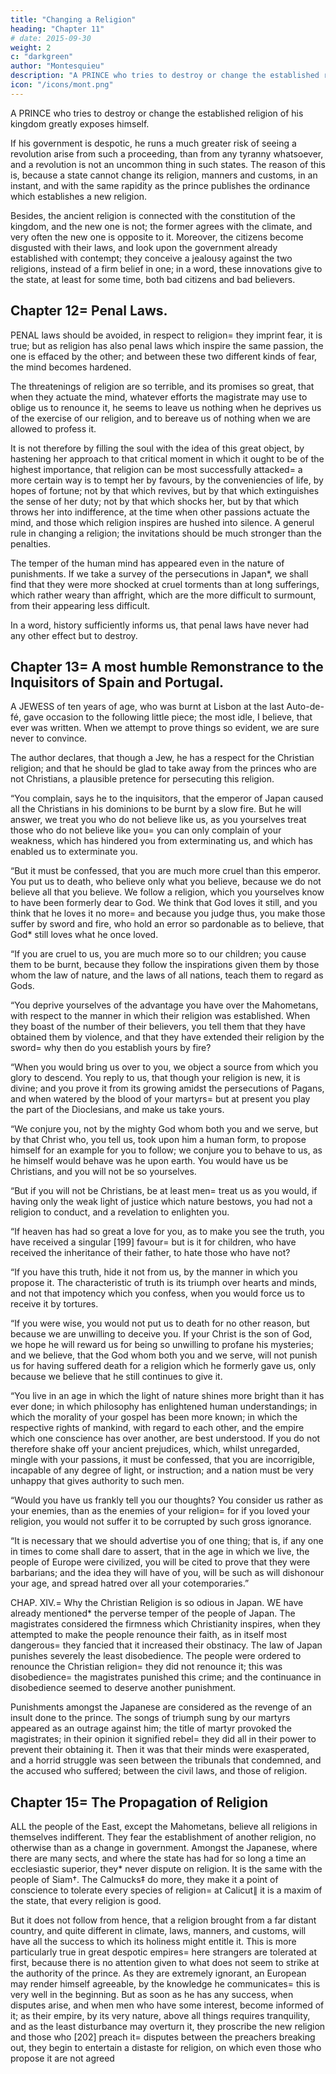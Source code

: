 ```yaml
---
title: "Changing a Religion"
heading: "Chapter 11"
# date: 2015-09-30
weight: 2
c: "darkgreen"
author: "Montesquieu"
description: "A PRINCE who tries to destroy or change the established religion of his kingdom greatly exposes himself"
icon: "/icons/mont.png"
---
```



A PRINCE who tries to destroy or change the established religion of his kingdom greatly exposes himself. 

If his government is despotic, he runs a much greater risk of seeing a revolution arise from such a proceeding, than from any tyranny whatsoever, and a revolution is not an uncommon thing in such states. The reason of this is, because a state cannot change its religion, manners and customs, in an instant, and with the same rapidity as the prince publishes the ordinance which establishes a new religion.

Besides, the ancient religion is connected with the constitution of the kingdom, and the new one is not; the former agrees with the climate, and very often the new one is opposite to it. Moreover, the citizens become disgusted with their laws, and look upon the government already established with contempt; they conceive a jealousy against the two religions, instead of a firm belief in one; in a word, these innovations give to the state, at least for some time, both bad citizens and bad believers.



## Chapter 12= Penal Laws.

PENAL laws should be avoided, in respect to religion= they imprint fear, it is true; but as religion has also penal laws which inspire the same passion, the one is effaced by the other; and between these two different kinds of fear, the mind becomes hardened.

The threatenings of religion are so terrible, and its promises so great, that when they actuate the mind, whatever efforts the magistrate may use to oblige us to renounce it, he seems to leave us nothing when he deprives us of the exercise of our religion, and to bereave us of nothing when we are allowed to profess it.

It is not therefore by filling the soul with the idea of this great object, by hastening her approach to that critical moment in which it ought to be of the highest importance, that religion can be most successfully attacked= a more certain way is to tempt her by favours, by the conveniencies of life, by hopes of fortune; not by that which revives, but by that which extinguishes the sense of her duty; not by that which shocks her, but by that which throws her into indifference, at the time when other passions actuate the mind, and those which religion inspires are hushed into silence. A generul rule in changing a religion; the invitations should be much stronger than the penalties.

The temper of the human mind has appeared even in the nature of punishments. If we take a survey of the persecutions in Japan*, we shall find that they were more shocked at cruel torments than at long sufferings, which rather weary than affright, which are the more difficult to surmount, from their appearing less difficult.

In a word, history sufficiently informs us, that penal laws have never had any other effect but to destroy.



## Chapter 13= A most humble Remonstrance to the Inquisitors of Spain and Portugal.

A JEWESS of ten years of age, who was burnt at Lisbon at the last Auto-de-fé, gave occasion to the following little piece; the most idle, I believe, that ever was written. When we attempt to prove things so evident, we are sure never to convince.

The author declares, that though a Jew, he has a respect for the Christian religion; and that he should be glad to take away from the princes who are not Christians, a plausible pretence for persecuting this religion.

“You complain, says he to the inquisitors, that the emperor of Japan caused all the Christians in his dominions to be burnt by a slow fire. But he will answer, we treat you who do not believe like us, as you yourselves treat those who do not believe like you= you can only complain of your weakness, which has hindered you from exterminating us, and which has enabled us to exterminate you.

“But it must be confessed, that you are much more cruel than this emperor. You put us to death, who believe only what you believe, because we do not believe all that you believe. We follow a religion, which you yourselves know to have been formerly dear to God. We think that God loves it still, and you think that he loves it no more= and because you judge thus, you make those suffer by sword and fire, who hold an error so pardonable as to believe, that God* still loves what he once loved.

“If you are cruel to us, you are much more so to our children; you cause them to be burnt, because they follow the inspirations given them by those whom the law of nature, and the laws of all nations, teach them to regard as Gods.

“You deprive yourselves of the advantage you have over the Mahometans, with respect to the manner in which their religion was established. When they boast of the number of their believers, you tell them that they have obtained them by violence, and that they have extended their religion by the sword= why then do you establish yours by fire?

“When you would bring us over to you, we object a source from which you glory to descend. You reply to us, that though your religion is new, it is divine; and you prove it from its growing amidst the persecutions of Pagans, and when watered by the blood of your martyrs= but at present you play the part of the Dioclesians, and make us take yours.

“We conjure you, not by the mighty God whom both you and we serve, but by that Christ who, you tell us, took upon him a human form, to propose himself for an example for you to follow; we conjure you to behave to us, as he himself would behave was he upon earth. You would have us be Christians, and you will not be so yourselves.

“But if you will not be Christians, be at least men= treat us as you would, if having only the weak light of justice which nature bestows, you had not a religion to conduct, and a revelation to enlighten you.

“If heaven has had so great a love for you, as to make you see the truth, you have received a singular [199] favour= but is it for children, who have received the inheritance of their father, to hate those who have not?

“If you have this truth, hide it not from us, by the manner in which you propose it. The characteristic of truth is its triumph over hearts and minds, and not that impotency which you confess, when you would force us to receive it by tortures.

“If you were wise, you would not put us to death for no other reason, but because we are unwilling to deceive you. If your Christ is the son of God, we hope he will reward us for being so unwilling to profane his mysteries; and we believe, that the God whom both you and we serve, will not punish us for having suffered death for a religion which he formerly gave us, only because we believe that he still continues to give it.

“You live in an age in which the light of nature shines more bright than it has ever done; in which philosophy has enlightened human understandings; in which the morality of your gospel has been more known; in which the respective rights of mankind, with regard to each other, and the empire which one conscience has over another, are best understood. If you do not therefore shake off your ancient prejudices, which, whilst unregarded, mingle with your passions, it must be confessed, that you are incorrigible, incapable of any degree of light, or instruction; and a nation must be very unhappy that gives authority to such men.

“Would you have us frankly tell you our thoughts? You consider us rather as your enemies, than as the enemies of your religion= for if you loved your religion, you would not suffer it to be corrupted by such gross ignorance.

“It is necessary that we should advertise you of one thing; that is, if any one in times to come shall dare to assert, that in the age in which we live, the people of Europe were civilized, you will be cited to prove that they were barbarians; and the idea they will have of you, will be such as will dishonour your age, and spread hatred over all your cotemporaries.”

CHAP. XIV.= Why the Christian Religion is so odious in Japan.
WE have already mentioned* the perverse temper of the people of Japan. The magistrates considered the firmness which Christianity inspires, when they attempted to make the people renounce their faith, as in itself most dangerous= they fancied that it increased their obstinacy. The law of Japan punishes severely the least disobedience. The people were ordered to renounce the Christian religion= they did not renounce it; this was disobedience= the magistrates punished this crime; and the continuance in disobedience seemed to deserve another punishment.

Punishments amongst the Japanese are considered as the revenge of an insult done to the prince. The songs of triumph sung by our martyrs appeared as an outrage against him; the title of martyr provoked the magistrates; in their opinion it signified rebel= they did all in their power to prevent their obtaining it. Then it was that their minds were exasperated, and a horrid struggle was seen between the tribunals that condemned, and the accused who suffered; between the civil laws, and those of religion.



## Chapter 15= The Propagation of Religion

ALL the people of the East, except the Mahometans, believe all religions in themselves indifferent. They fear the establishment of another religion, no otherwise than as a change in government. Amongst the Japanese, where there are many sects, and where the state has had for so long a time an ecclesiastic superior, they* never dispute on religion. It is the same with the people of Siam†. The Calmucks‡ do more, they make it a point of conscience to tolerate every species of religion= at Calicut∥ it is a maxim of the state, that every religion is good.

But it does not follow from hence, that a religion brought from a far distant country, and quite different in climate, laws, manners, and customs, will have all the success to which its holiness might entitle it. This is more particularly true in great despotic empires= here strangers are tolerated at first, because there is no attention given to what does not seem to strike at the authority of the prince. As they are extremely ignorant, an European may render himself agreeable, by the knowledge he communicates= this is very well in the beginning. But as soon as he has any success, when disputes arise, and when men who have some interest, become informed of it; as their empire, by its very nature, above all things requires tranquility, and as the least disturbance may overturn it, they proscribe the new religion and those who [202] preach it= disputes between the preachers breaking out, they begin to entertain a distaste for religion, on which even those who propose it are not agreed
